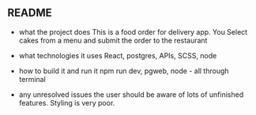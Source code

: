 ## README


  * what the project does
This is a food order for delivery app. You Select cakes from a menu and submit the order to the restaurant

  * what technologies it uses
React, postgres, APIs, SCSS, node

  * how to build it and run it
npm run dev, pgweb, node - all through terminal


  * any unresolved issues the user should be aware of
lots of unfinished features. Styling is very poor.
